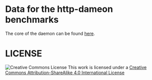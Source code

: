 Data for the http-dameon benchmarks
===================================
The core of the daemon can be found [here](https://github.com/paullik/http-daemon).

LICENSE
=======
![Creative Commons License](http://i.creativecommons.org/l/by-sa/4.0/88x31.png)
This work is licensed under a [Creative Commons Attribution-ShareAlike 4.0 International License](http://creativecommons.org/licenses/by-sa/4.0/)
